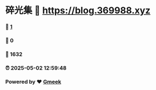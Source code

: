 # 碎光集 :link: https://blog.369988.xyz 
### :page_facing_up: [1](https://blog.369988.xyz/tag.html) 
### :speech_balloon: 0 
### :hibiscus: 1632 
### :alarm_clock: 2025-05-02 12:59:48 
### Powered by :heart: [Gmeek](https://github.com/Meekdai/Gmeek)
